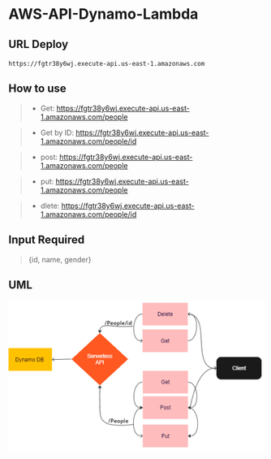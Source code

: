 # AWS-API-Dynamo-Lambda


## URL Deploy
	https://fgtr38y6wj.execute-api.us-east-1.amazonaws.com

## How to use

> * Get: https://fgtr38y6wj.execute-api.us-east-1.amazonaws.com/people

> *	Get by ID: https://fgtr38y6wj.execute-api.us-east-1.amazonaws.com/people/id

> *	post: https://fgtr38y6wj.execute-api.us-east-1.amazonaws.com/people

> *	put: https://fgtr38y6wj.execute-api.us-east-1.amazonaws.com/people

> *	dlete: https://fgtr38y6wj.execute-api.us-east-1.amazonaws.com/people/id

## Input Required
> {id,
    name,
    gender}

## UML 
![UML](<Screenshot 2023-07-27 024921.png>)
